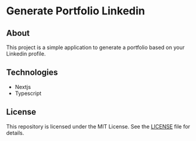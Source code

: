 # Generate Portfolio Linkedin

## About

This project is a simple application to generate a portfolio based on your Linkedin profile.

## Technologies

- Nextjs
- Typescript

## License

This repository is licensed under the MIT License. See the [LICENSE](/LICENSE) file for details.
